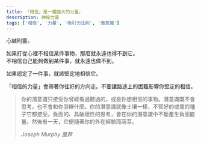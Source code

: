```yaml
---
title: 「相信」是一種強大的力量。
description: 神秘力量
tags: ['相信', '力量', '吸引力法則', '潛意識']
---
```

心誠則靈。

如果打從心裡不相信某件事物，那麼就永遠也得不到它。  
不相信自己能夠做到某件事，就永遠也做不到。

如果認定了一件事，就該堅定地相信它。

「相信的力量」會帶著你往好的方向走。不要讓路途上的困難影響你堅定的相信。

<blockquote>
<p>你的潛意識只接受你曾經看過聽過的，或是你想相信的事物。潛意識既不會思考，也不會和你爭辯什麼。你的潛意識就像土壤一樣，不管好的或壞的種子它都接受。負面的、具破壞性的思考，會在你的潛意識中不斷產生負面能量。然後有一天，它便隨著你的外在經驗而萌芽。</p>
<cite>Joseph Murphy 墨菲</cite>
</blockquote>